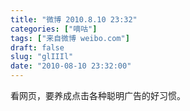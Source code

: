 ```yaml
---
title: "微博 2010.8.10 23:32"
categories: ["嘀咕"]
tags: ["来自微博 weibo.com"]
draft: false
slug: "glIIIl"
date: "2010-08-10 23:32:00"
---
```


<p>看网页，要养成点击各种聪明广告的好习惯。 ​​​​</p>

